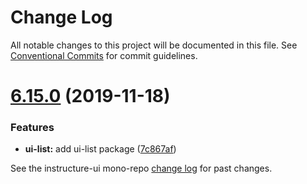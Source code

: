 # Change Log

All notable changes to this project will be documented in this file.
See [Conventional Commits](https://conventionalcommits.org) for commit guidelines.

# [6.15.0](https://github.com/instructure/instructure-ui/compare/v6.14.0...v6.15.0) (2019-11-18)


### Features

* **ui-list:** add ui-list package ([7c867af](https://github.com/instructure/instructure-ui/commit/7c867af))





See the instructure-ui mono-repo [change log](#CHANGELOG) for past changes.
